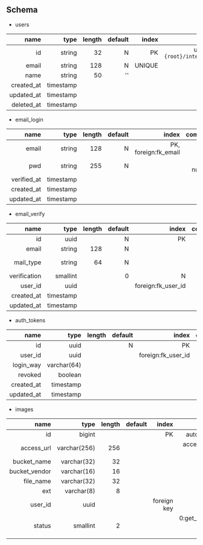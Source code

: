 ## Schema

* users

|name|type|length|default|index|comment|
|---:|---:|---:|---:|---:|---:|
|id|string|32|N|PK|uuid v4 generate by `{root}/internal/models/users`|
|email|string|128|N|UNIQUE||
|name|string|50|''|||
|created_at|timestamp|||||
|updated_at|timestamp|||||
|deleted_at|timestamp|||||

* email_login

|name|type|length|default|index|comment|
|---:|---:|---:|---:|---:|---:|
|email|string|128|N|PK, foreign:fk_email||
|pwd|string|255|N||hash, nullable|
|verified_at|timestamp|||||
|created_at|timestamp|||||
|updated_at|timestamp|||||

* email_verify

|name|type|length|default|index|comment|
|---:|---:|---:|---:|---:|---:|
|id|uuid||N|PK|uuid|
|email|string|128|N|||
|mail_type|string|64|N||verify, reset|
|verification|smallint||0|N||0:未驗證, 1:已驗證|
|user_id|uuid| | |foreign:fk_user_id||
|created_at|timestamp| | | | |
|updated_at|timestamp| | | | |

* auth_tokens

|name|type|length|default|index|comment|
|---:|---:|---:|---:|---:|---:|
|id|uuid||N|PK|uuid|
|user_id|uuid| | | foreign:fk_user_id| |
|login_way|varchar(64)| | | | |
|revoked|boolean| | | | |
|created_at|timestamp| | | | |
|updated_at|timestamp| | | | |

* images

|name|type|length|default|index|comment|
|---:|---:|---:|---:|---:|---:|
|id|bigint| | |PK|auto_increment|
|access_url|varchar(256)|256 | | | access resource path|
|bucket_name|varchar(32)|32| | | |
|bucket_vendor|varchar(16)|16| | | |
|file_name|varchar(32)|32| | | |
|ext|varchar(8)|8| | | |
|user_id|uuid| | |foreign key| |
|status| smallint|2| | | 0:get_presign_url, 1:uploaded, 2:resized|
